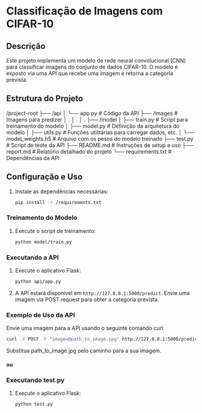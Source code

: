 # Classificação de Imagens com CIFAR-10

## Descrição

Este projeto implementa um modelo de rede neural convolucional (CNN) para classificar imagens do conjunto de dados CIFAR-10. O modelo é exposto via uma API que recebe uma imagem e retorna a categoria prevista.

## Estrutura do Projeto

/project-root
├── /api
│ └── app.py # Código da API 
├── /images # Imagens para predizer
│ .
│ .
│ .
├── /model
│ ├── train.py # Script para treinamento do modelo
│ ├── model.py # Definição da arquitetura do modelo
│ ├── utils.py # Funções utilitárias para carregar dados, etc.
│ └── model_weights.h5 # Arquivo com os pesos do modelo treinado
├── test.py # Script de teste da API
├── README.md # Instruções de setup e uso
├── report.md # Relatório detalhado do projeto
└── requirements.txt # Dependências da API


## Configuração e Uso

1. Instale as dependências necessárias:
    ```sh
    pip install -r /requirements.txt
    ```

### Treinamento do Modelo

1. Execute o script de treinamento:
    ```sh
    python model/train.py
    ```

### Executando a API

1. Execute o aplicativo Flask:
    ```sh
    python api/app.py
    ```

2. A API estará disponível em `http://127.0.0.1:5000/predict`. Envie uma imagem via POST request para obter a categoria prevista.

### Exemplo de Uso da API

Envie uma imagem para a API usando o seguinte comando curl:
```sh
curl -X POST -F "image=@path_to_image.jpg" http://127.0.0.1:5000/predict
```

Substitua path_to_image.jpg pelo caminho para a sua imagem.

#### ou

### Executando test.py

1. Execute o aplicativo Flask:
    ```sh
    python test.py
    ```